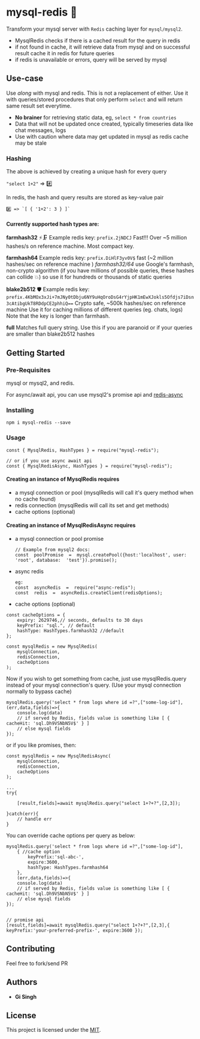 # mysql-redis :rocket:

Transform your mysql server with `Redis` caching layer for `mysql/mysql2`.
- MysqlRedis checks if there is a cached result for the query in redis 
- if not found in cache, it will retrieve data from mysql and on successful result cache it in redis for future queries
- if redis is unavailable or errors, query will be served by mysql

## Use-case
Use _along_ with mysql and redis. This is not a replacement of either. Use it with queries/stored procedures that only perform `select` and will return same result set everytime.

- **No brainer** for retrieving static data, eg, `select * from countries`
- Data that will not be updated once created, typically timeseries data like chat messages, logs
- Use with caution where data may get updated in mysql as redis cache may be stale

### Hashing 
 The above is achieved by creating a unique hash for every query
 
  `"select 1+2"` => #️⃣
  
In redis, the hash and query results are stored as key-value pair

    #️⃣ => `[ { '1+2': 3 } ]`

#### Currently supported hash types are:    
  
**farmhash32** ⚡🗜️
Example redis key: `prefix.2jNDCJ`
Fast!!! Over ~5 million hashes/s on reference machine. Most compact key.

**farmhash64** 
Example redis key:  `prefix.DiHlF3yv0V$` 
fast (~2 million hashes/sec on reference machine )
*farmhash32/64* use Google's farmhash, non-crypto algorithm (if you have millions of possible queries, these hashes can collide :collision:) so use it for hundreds or thousands of static queries

**blake2b512** 🛡️
Example redis key: `prefix.4KbMOx3xJi+7mJNy0tDbju6NY9uHqOroDsG4rYjpHK1mEwXJokls5Ofdjs7iDsn3cAtibgUkT8RDdpCE2phhiQ==` 
Crypto safe, ~500k hashes/sec on reference machine
Use it for caching millions of different queries (eg. chats, logs)
Note that the key is longer than farmhash.

**full** 
Matches full query string. Use this if you are paranoid or if your queries are smaller than blake2b512 hashes


## Getting Started

### Pre-Requisites
mysql or mysql2, and redis.

For async/await api, you can use mysql2's promise api and [redis-async](https://www.npmjs.com/package/mysql-redis)

### Installing
`npm i mysql-redis --save` 

### Usage
```
const { MysqlRedis, HashTypes } = require("mysql-redis");

// or if you use async await api
const { MysqlRedisAsync, HashTypes } = require("mysql-redis");
```

####  Creating an instance of MysqlRedis requires 
- a mysql connection or pool (mysqlRedis will call it's query method when no cache found)
- redis connection (mysqlRedis will call its set and get methods)
- cache options (optional)  

####  Creating an instance of MysqlRedisAsync requires 
- a mysql connection or pool promise 
	``` 
	// Example from mysql2 docs:
	const  poolPromise  =  mysql.createPool({host:'localhost', user:  'root', database:  'test'}).promise(); 
	```
- async redis
	```
	eg:
	const  asyncRedis  =  require("async-redis");
	const  redis  =  asyncRedis.createClient(redisOptions);

	```
- cache options (optional)  

```
const cacheOptions = {
    expiry: 2629746,// seconds, defaults to 30 days 
    keyPrefix: "sql.", // default
    hashType: HashTypes.farmhash32 //default
};

const mysqlRedis = new MysqlRedis(
    mysqlConnection,
    redisConnection,
    cacheOptions
);
```
Now if you wish to get something from cache, just use mysqlRedis.query instead of your mysql connection's query. (Use your mysql connection normally to bypass cache)
```
mysqlRedis.query('select * from logs where id =?",["some-log-id"], (err,data,fields)=>{
	console.log(data)
	// if served by Redis, fields value is something like [ { cacheHit: 'sql.Dh9VSNbN5V$' } ]
	// else mysql fields
});
```

or if you like promises, then:

```
const mysqlRedis = new MysqlRedisAsync(
    mysqlConnection,
    redisConnection,
    cacheOptions
);

...
try{

	[result,fields]=await mysqlRedis.query("select 1+?+?",[2,3]);

}catch(err){
	// handle err
}

```
You can override cache options per query as below:

```
mysqlRedis.query('select * from logs where id =?",["some-log-id"],
	{ //cache option
		keyPrefix:'sql-abc-', 
		expire:3600, 
		hashType: HashTypes.farmhash64 
	}, 
	(err,data,fields)=>{
	console.log(data)
	// if served by Redis, fields value is something like [ { cacheHit: 'sql.Dh9VSNbN5V$' } ]
	// else mysql fields
});


// promise api
[result,fields]=await mysqlRedis.query("select 1+?+?",[2,3],{ keyPrefix:'your-preferred-prefix-', expire:3600 });

```

 
## Contributing

 Feel free to fork/send PR

## Authors

* **Gi Singh** 

## License

This project is licensed under the [MIT](./LICENSE).
